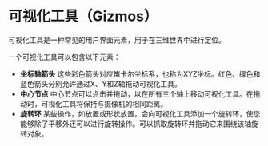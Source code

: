 # 可视化工具（Gizmos）

可视化工具是一种常见的用户界面元素，用于在三维世界中进行定位。

一个可视化工具可以包含以下元素：

- **坐标轴箭头** 这些彩色箭头对应笛卡尔坐标系，也称为XYZ坐标。红色、绿色和蓝色箭头分别允许通过X、Y和Z轴拖动可视化工具。
- **中心节点** 中心节点可以点击并拖动，以在所有三个轴上移动可视化工具。在拖动时，可视化工具将保持与摄像机的相同距离。
- **旋转环** 某些操作，如放置或形状放置，会向可视化工具添加一个旋转环，使您能够除了平移外还可以进行旋转操作。可以抓取旋转环并拖动它来围绕该轴旋转对象。
